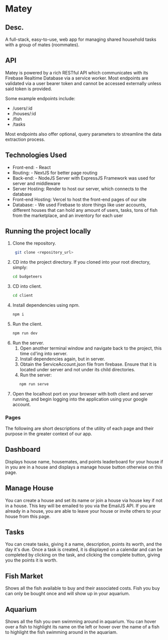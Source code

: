 # Matey
## Desc.
A full-stack, easy-to-use, web app for managing shared household tasks with a group of mates (roommates). 

## API
<p>Matey is powered by a rich RESTful API which communicates with its Firebase Realtime Database via a service worker. Most endpoints are validated via a user bearer token and cannot be accessed externally unless said token is provided.</p>
<p>Some example endpoints include: </p>
<ul>
  <li>/users/:id</li>
  <li>/houses/:id</li>
  <li>/fish</li>
  <li>/tasks</li>
</ul>
<p>Most endpoints also offer optional, query parameters to streamline the data extraction process.</p>

## Technologies Used
* Front-end: - React
* Routing:  - NextJS for better page routing
* Back-end: - NodeJS Server with ExpressJS Framework was used for server and middleware
* Server Hosting: Render to host our server, which connects to the database
* Front-end Hosting: Vercel to host the front-end pages of our site
* Database: - We used Firebase to store things like user accounts, different houses that can hold any amount of users, tasks, tons of fish from the marketplace, and an inventory for each user

## Running the project locally
1. Clone the repository.
   ```bash
    git clone <repository_url>
   ```
3. CD into the project directory. If you cloned into your root directory, simply:
   ```bash
   cd budgeteers
   ```
5. CD into client.
   ```bash
   cd client
   ```
7. Install dependencies using npm.
   ```bash
   npm i
   ```
9. Run the client.
    ```bash
   npm run dev
   ```
11. Run the server.
    1. Open another terminal window and navigate back to the project, this time cd'ing into server.
    2. Install dependencies again, but in server.
    3. Obtain the ServiceAccount.json file from firebase. Ensure that it is located under server and not under its child directories.
    4. Run the server:
      ```bash
         npm run serve
      ```
12. Open the localhost port on your browser with both client and server running, and begin logging into the application using your google account.

### Pages 
The following are short descriptions of the utility of each page and their purpose in the greater context of our app.

## Dashboard
<p>Displays house name, housemates, and points leaderboard for your house if in you are in a house
and displays a manage house button otherwise on this page.</p>

## Manage House
<p>You can create a house and set its name or join a house via house key if not in a house. This key will be emailed to you via the EmailJS API. If you are
already in a house, you are able to leave your house or invite others to your house from this page.</p>

## Tasks
<p>You can create tasks, giving it a name, description, points its worth, and the day it's due. Once
a task is created, it is displayed on a calendar and can be completed by clicking on the task, and
clicking the complete button, giving you the points it is worth.</p>

## Fish Market
<p>Shows all the fish available to buy and their associated costs. Fish you buy can only be bought once
and will show up in your aquarium.</p>

## Aquarium
<p>Shows all the fish you own swimming around in aquarium. You can hover over a fish to highlight its name 
on the left or hover over the name of a fish to highlight the fish swimming around in the aquariam.</p>
